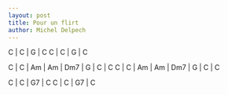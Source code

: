```yaml
---
layout: post
title: Pour un flirt
author: Michel Delpech
---
```


<canvas class="chords">C | C | G | C
C | C | G | C</canvas>

<canvas class="chords">C | C | Am | Am | 
Dm7 | G | C | C
C | C | Am | Am | 
Dm7 | G | C | C</canvas>

<canvas class="chords">C | C | G7 | C
C | C | G7 | C</canvas>





